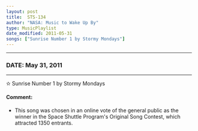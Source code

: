 ```yaml
---
layout: post
title:  STS-134
author: "NASA: Music to Wake Up By"
type: MusicPlaylist
date_modified: 2011-05-31
songs: ["Sunrise Number 1 by Stormy Mondays"]
---
```


----
### DATE: May 31, 2011
----
✫ Sunrise Number 1 by Stormy Mondays

#### Comment:
* This song was chosen in an online vote of the general public as the winner in the Space Shuttle Program's Original Song Contest, which attracted 1350 entrants.



<br/>
<center>
	<a target="_blank"
	   href="https://twitter.com/intent/tweet?hashtags=Space,NASA,Playlist,NASAWakeupCalls,SpaceProgram&text={{ page.author}}, '{{ page.songs.first }}' {{ page.title }}, {{ page.date | date: '%B %d, %Y' }}. {{ site.url }}{{ page.url }} @nasawakeupcalls">
	   <i class="fab fa-twitter" alt="Tweet this page" style="font-size: 1.3em;"></i>
	</a>
	&nbsp; 	<i class="fas fa-user-astronaut" style="font-size: 1.5em;"></i> &nbsp;
    <a type="amzn" search="'Sunrise Number 1 by Stormy Mondays'" category="popular music">
        <i class="fab fa-amazon" style="font-size: 1.3em;"></i>
    </a>
</center>
